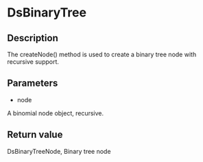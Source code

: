 # DsBinaryTree

## Description

The createNode() method is used to create a binary tree node with recursive support.

## Parameters

- node

A binomial node object, recursive.

## Return value

DsBinaryTreeNode, Binary tree node
